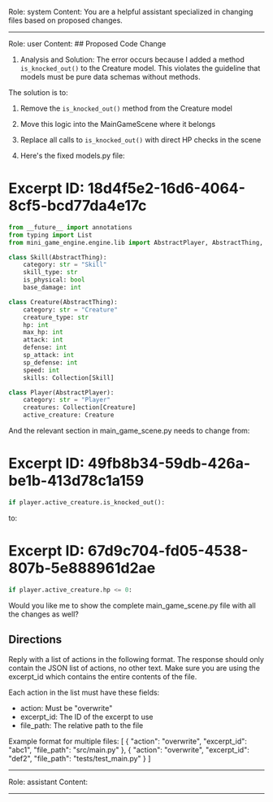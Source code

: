 Role: system
Content: You are a helpful assistant specialized in changing files based on proposed changes.
__________________
Role: user
Content: ## Proposed Code Change
1. Analysis and Solution:
The error occurs because I added a method `is_knocked_out()` to the Creature model. This violates the guideline that models must be pure data schemas without methods.

The solution is to:
1. Remove the `is_knocked_out()` method from the Creature model
2. Move this logic into the MainGameScene where it belongs
3. Replace all calls to `is_knocked_out()` with direct HP checks in the scene

2. Here's the fixed models.py file:

# Excerpt ID: 18d4f5e2-16d6-4064-8cf5-bcd77da4e17c
```python main_game/models.py
from __future__ import annotations
from typing import List
from mini_game_engine.engine.lib import AbstractPlayer, AbstractThing, Collection

class Skill(AbstractThing):
    category: str = "Skill"
    skill_type: str
    is_physical: bool 
    base_damage: int

class Creature(AbstractThing):
    category: str = "Creature"
    creature_type: str
    hp: int
    max_hp: int
    attack: int
    defense: int
    sp_attack: int 
    sp_defense: int
    speed: int
    skills: Collection[Skill]

class Player(AbstractPlayer):
    category: str = "Player"
    creatures: Collection[Creature]
    active_creature: Creature
```

And the relevant section in main_game_scene.py needs to change from:
# Excerpt ID: 49fb8b34-59db-426a-be1b-413d78c1a159
```python
if player.active_creature.is_knocked_out():
```
to:
# Excerpt ID: 67d9c704-fd05-4538-807b-5e888961d2ae
```python
if player.active_creature.hp <= 0:
```

Would you like me to show the complete main_game_scene.py file with all the changes as well?

## Directions
Reply with a list of actions in the following format. The response should only contain the JSON list of actions, no other text.
Make sure you are using the excerpt_id which contains the entire contents of the file.

Each action in the list must have these fields:
- action: Must be "overwrite"
- excerpt_id: The ID of the excerpt to use
- file_path: The relative path to the file

Example format for multiple files:
[
    {
        "action": "overwrite",
        "excerpt_id": "abc1",
        "file_path": "src/main.py"
    },
    {
        "action": "overwrite",
        "excerpt_id": "def2",
        "file_path": "tests/test_main.py"
    }
]
__________________
Role: assistant
Content: 
__________________
